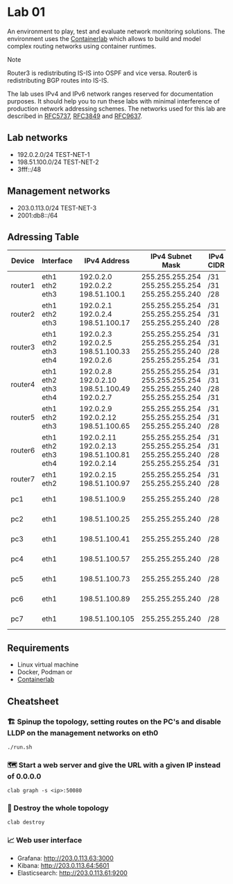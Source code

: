 # Lab 01

An environment to play, test and evaluate network monitoring solutions.
The environment uses the [Containerlab](https://containerlab.dev/) which allows to build and model complex routing networks using container runtimes.

> [!NOTE]
> Router3 is redistributing IS-IS into OSPF and vice versa.
> Router6 is redistributing BGP routes into IS-IS.

The lab uses IPv4 and IPv6 network ranges reserved for documentation purposes.
It should help you to run these labs with minimal interference of production network addressing schemes.
The networks used for this lab are described in [RFC5737](https://datatracker.ietf.org/doc/html/rfc5737), [RFC3849](https://datatracker.ietf.org/doc/html/rfc3849) and [RFC9637](https://www.rfc-editor.org/rfc/rfc9637).

## Lab networks
* 192.0.2.0/24 TEST-NET-1
* 198.51.100.0/24 TEST-NET-2
* 3fff::/48

## Management networks
* 203.0.113.0/24 TEST-NET-3
* 2001:db8::/64

## Adressing Table
| Device  | Interface                    | IPv4 Address                                            | IPv4 Subnet Mask                                                         | IPv4 CIDR                 | Default Gateway | Management IP |
|---------|------------------------------|---------------------------------------------------------|--------------------------------------------------------------------------|---------------------------|-----------------|---------------|
| router1 | eth1<br>eth2<br>eth3         | 192.0.2.0<br>192.0.2.2<br>198.51.100.1                  | 255.255.255.254<br>255.255.255.254<br>255.255.255.240                    | /31<br>/31<br>/28         | -               | 203.0.113.32<br>2001:db8::32     |
| router2 | eth1<br>eth2<br>eth3         | 192.0.2.1<br>192.0.2.4<br>198.51.100.17                 | 255.255.255.254<br>255.255.255.254<br>255.255.255.240                    | /31<br>/31<br>/28         | -               | 203.0.113.33<br>2001:db8::33     |
| router3 | eth1<br>eth2<br>eth3<br>eth4 | 192.0.2.3<br>192.0.2.5<br>198.51.100.33<br>192.0.2.6    | 255.255.255.254<br>255.255.255.254<br>255.255.255.240<br>255.255.255.254 | /31<br>/31<br>/28 <br>/31 | -               | 203.0.113.34<br>2001:db8::34     |
| router4 | eth1<br>eth2<br>eth3<br>eth4 | 192.0.2.8<br>192.0.2.10<br>198.51.100.49<br>192.0.2.7   | 255.255.255.254<br>255.255.255.254<br>255.255.255.240<br>255.255.255.254 | /31<br>/31<br>/28 <br>/31 | -               | 203.0.113.35<br>2001:db8::35     |
| router5 | eth1<br>eth2<br>eth3         | 192.0.2.9<br>192.0.2.12<br>198.51.100.65                | 255.255.255.254<br>255.255.255.254<br>255.255.255.240                    | /31<br>/31<br>/28         | -               | 203.0.113.36<br>2001:db8::36     |
| router6 | eth1<br>eth2<br>eth3<br>eth4 | 192.0.2.11<br>192.0.2.13<br>198.51.100.81<br>192.0.2.14 | 255.255.255.254<br>255.255.255.254<br>255.255.255.240<br>255.255.255.254 | /31<br>/31<br>/28 <br>/31 | -               | 203.0.113.37<br>2001:db8::37     |
| router7 | eth1<br>eth2                 | 192.0.2.15<br>198.51.100.97                             | 255.255.255.254<br>255.255.255.240                                       | /31<br>/28                | -               | 203.0.113.38<br>2001:db8::38     |
| pc1     | eth1                         | 198.51.100.9                                            | 255.255.255.240                                                          | /28                       | 203.0.113.1 (eth0) | 203.0.113.128<br>2001:db8::128    |
| pc2     | eth1                         | 198.51.100.25                                           | 255.255.255.240                                                          | /28                       | 203.0.113.1 (eth0) | 203.0.113.129<br>2001:db8::129    |
| pc3     | eth1                         | 198.51.100.41                                           | 255.255.255.240                                                          | /28                       | 203.0.113.1 (eth0) | 203.0.113.130<br>2001:db8::130    |
| pc4     | eth1                         | 198.51.100.57                                           | 255.255.255.240                                                          | /28                       | 203.0.113.1 (eth0) | 203.0.113.131<br>2001:db8::131    |
| pc5     | eth1                         | 198.51.100.73                                           | 255.255.255.240                                                          | /28                       | 203.0.113.1 (eth0) | 203.0.113.132<br>2001:db8::132    |
| pc6     | eth1                         | 198.51.100.89                                           | 255.255.255.240                                                          | /28                       | 203.0.113.1 (eth0) | 203.0.113.133<br>2001:db8::133    |
| pc7     | eth1                         | 198.51.100.105                                          | 255.255.255.240                                                          | /28                       | 203.0.113.1 (eth0) | 203.0.113.134<br>2001:db8::134    |

## Requirements

* Linux virtual machine
* Docker, Podman or
* [Containerlab](https://containerlab.dev/install/)

## Cheatsheet

### 🏗️ Spinup the topology, setting routes on the PC's and disable LLDP on the management networks on eth0
```
./run.sh
```

### 🗺️ Start a web server and give the URL with a given IP instead of 0.0.0.0
```
clab graph -s <ip>:50080
```

### 🧨 Destroy the whole topology
```
clab destroy
```
### 📈 Web user interface

* Grafana: http://203.0.113.63:3000
* Kibana: http://203.0.113.64:5601
* Elasticsearch: http://203.0.113.61:9200
